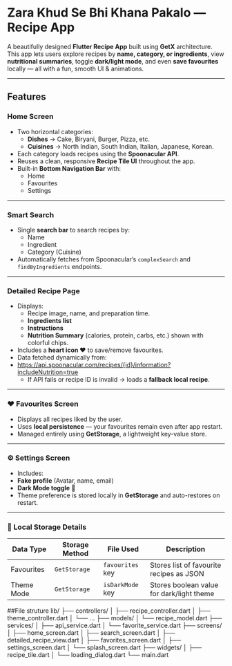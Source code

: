 # Zara Khud Se Bhi Khana Pakalo — Recipe App

A beautifully designed **Flutter Recipe App** built using **GetX** architecture.  
This app lets users explore recipes by **name, category, or ingredients**, view **nutritional summaries**, toggle **dark/light mode**, and even **save favourites** locally — all with a fun, smooth UI & animations.

---

## Features

### Home Screen
- Two horizontal categories:
  - **Dishes** → Cake, Biryani, Burger, Pizza, etc.
  - **Cuisines** → North Indian, South Indian, Italian, Japanese, Korean.
- Each category loads recipes using the **Spoonacular API**.
- Reuses a clean, responsive **Recipe Tile UI** throughout the app.
- Built-in **Bottom Navigation Bar** with:
  - Home  
  - Favourites  
  - Settings  

---

### Smart Search
- Single **search bar** to search recipes by:
  - Name
  - Ingredient
  - Category (Cuisine)
- Automatically fetches from Spoonacular’s `complexSearch` and `findByIngredients` endpoints.

---

### Detailed Recipe Page
- Displays:
  - Recipe image, name, and preparation time.
  - **Ingredients list**
  - **Instructions**
  - **Nutrition Summary** (calories, protein, carbs, etc.) shown with colorful chips.
- Includes a **heart icon ❤️** to save/remove favourites.
- Data fetched dynamically from:
- https://api.spoonacular.com/recipes/{id}/information?includeNutrition=true
  - If API fails or recipe ID is invalid → loads a **fallback local recipe**.

---

### ❤️ Favourites Screen
- Displays all recipes liked by the user.
- Uses **local persistence** — your favourites remain even after app restart.
- Managed entirely using **GetStorage**, a lightweight key-value store.

---

### ⚙️ Settings Screen
- Includes:
- **Fake profile** (Avatar, name, email)
- **Dark Mode toggle** 🌙  
- Theme preference is stored locally in **GetStorage** and auto-restores on restart.

---

### 💾 Local Storage Details

| Data Type | Storage Method | File Used | Description |
|------------|----------------|-----------|--------------|
| Favourites | `GetStorage` | `favourites` key | Stores list of favourite recipes as JSON |
| Theme Mode | `GetStorage` | `isDarkMode` key | Stores boolean value for dark/light theme |

##File struture
lib/
 ├── controllers/
 │   ├── recipe_controller.dart
 │   ├── theme_controller.dart
 │   └── ...
 ├── models/
 │   └── recipe_model.dart
 ├── services/
 │   ├── api_service.dart
 │   └── favorite_service.dart
 ├── screens/
 │   ├── home_screen.dart
 │   ├── search_screen.dart
 │   ├── detailed_recipe_view.dart
 │   ├── favorites_screen.dart
 │   ├── settings_screen.dart
 │   └── splash_screen.dart
 ├── widgets/
 │   ├── recipe_tile.dart
 │   └── loading_dialog.dart
 └── main.dart




